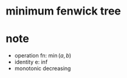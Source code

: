 # minimum fenwick tree



# note
- operation fn: $\min(a, b)$
- identity e: $\inf$
- monotonic decreasing
